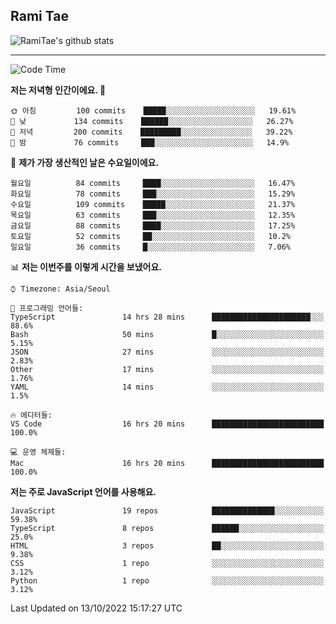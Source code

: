 ## Rami Tae

![RamiTae's github stats](https://github-readme-stats.vercel.app/api?username=RamiTae&show_icons=true&theme=tokyonight)

---
<!--START_SECTION:waka-->
![Code Time](http://img.shields.io/badge/Code%20Time-443%20hrs%2034%20mins-blue)

**저는 저녁형 인간이에요. 🦉** 

```text
🌞 아침         100 commits    █████░░░░░░░░░░░░░░░░░░░░   19.61% 
🌆 낮　         134 commits    ██████░░░░░░░░░░░░░░░░░░░   26.27% 
🌃 저녁         200 commits    █████████░░░░░░░░░░░░░░░░   39.22% 
🌙 밤　         76 commits     ███░░░░░░░░░░░░░░░░░░░░░░   14.9%

```
📅 **제가 가장 생산적인 날은 수요일이에요.** 

```text
월요일          84 commits     ████░░░░░░░░░░░░░░░░░░░░░   16.47% 
화요일          78 commits     ███░░░░░░░░░░░░░░░░░░░░░░   15.29% 
수요일          109 commits    █████░░░░░░░░░░░░░░░░░░░░   21.37% 
목요일          63 commits     ███░░░░░░░░░░░░░░░░░░░░░░   12.35% 
금요일          88 commits     ████░░░░░░░░░░░░░░░░░░░░░   17.25% 
토요일          52 commits     ██░░░░░░░░░░░░░░░░░░░░░░░   10.2% 
일요일          36 commits     █░░░░░░░░░░░░░░░░░░░░░░░░   7.06%

```


📊 **저는 이번주를 이렇게 시간을 보냈어요.** 

```text
⌚︎ Timezone: Asia/Seoul

💬 프로그래밍 언어들: 
TypeScript               14 hrs 28 mins      ██████████████████████░░░   88.6% 
Bash                     50 mins             █░░░░░░░░░░░░░░░░░░░░░░░░   5.15% 
JSON                     27 mins             ░░░░░░░░░░░░░░░░░░░░░░░░░   2.83% 
Other                    17 mins             ░░░░░░░░░░░░░░░░░░░░░░░░░   1.76% 
YAML                     14 mins             ░░░░░░░░░░░░░░░░░░░░░░░░░   1.5%

🔥 에디터들: 
VS Code                  16 hrs 20 mins      █████████████████████████   100.0%

💻 운영 체제들: 
Mac                      16 hrs 20 mins      █████████████████████████   100.0%

```

**저는 주로 JavaScript 언어를 사용해요.** 

```text
JavaScript               19 repos            ██████████████░░░░░░░░░░░   59.38% 
TypeScript               8 repos             ██████░░░░░░░░░░░░░░░░░░░   25.0% 
HTML                     3 repos             ██░░░░░░░░░░░░░░░░░░░░░░░   9.38% 
CSS                      1 repo              ░░░░░░░░░░░░░░░░░░░░░░░░░   3.12% 
Python                   1 repo              ░░░░░░░░░░░░░░░░░░░░░░░░░   3.12%

```



 Last Updated on 13/10/2022 15:17:27 UTC
<!--END_SECTION:waka-->
